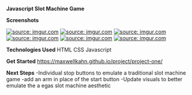 **Javascript Slot Machine Game**

**Screenshots**

<a href="https://imgur.com/hwFRYLq"><img src="https://i.imgur.com/hwFRYLq.png" title="source: imgur.com" /></a>
<a href="https://imgur.com/hzLmCbE"><img src="https://i.imgur.com/hzLmCbE.png" title="source: imgur.com" /></a>
<a href="https://imgur.com/t9vMJhi"><img src="https://i.imgur.com/t9vMJhi.png" title="source: imgur.com" /></a>
<a href="https://imgur.com/t9vMJhi"><img src="https://i.imgur.com/t9vMJhi.png" title="source: imgur.com" /></a>
<a href="https://imgur.com/DBhxKEo"><img src="https://i.imgur.com/DBhxKEo.png" title="source: imgur.com" /></a>
<a href="https://imgur.com/Q6ilblm"><img src="https://i.imgur.com/Q6ilblm.png" title="source: imgur.com" /></a>

**Technologies Used**
HTML
CSS
Javascript

**Get Started**
https://maxwellkahn.github.io/project/project-one/

**Next Steps**
-Individual stop buttons to emulate a traditional slot machine game
-add an arm in place of the start button
-Update visuals to better emulate the a egas slot machine aesthetic
